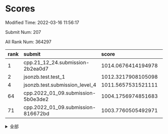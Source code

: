 # Scores

Modified Time: 2022-03-16 11:56:17

Submit Num: 207

All Rank Num: 364297

| rank |               submit               |       score        |       sigma        | pk_num |
| :--- | :--------------------------------- | :----------------- | :----------------- | :----- |
| 1    | cpp.21_12_24.submission-2b2ea0d7   | 1014.0676414194978 | 0.8111229761273351 | 7041   |
| 2    | jsonzb.test.test_1                 | 1012.3217908105098 | 0.7944444631956257 | 7037   |
| 4    | jsonzb.test.submission_level_4     | 1011.5657531521111 | 0.791454684650595  | 7042   |
| 64   | cpp.2022_01_09.submission-5b0e3de2 | 1004.1756974851683 | 0.7129877151569808 | 7039   |
| 71   | cpp.2022_01_09.submission-816672bd | 1003.7760505492971 | 0.7198994665107081 | 7036   |


<details>
<summary>全部</summary>

| rank |                 submit                 |       score        |       sigma        | pk_num |
| :--- | :------------------------------------- | :----------------- | :----------------- | :----- |
| 1    | cpp.21_12_24.submission-2b2ea0d7       | 1014.0676414194978 | 0.8111229761273351 | 7041   |
| 2    | jsonzb.test.test_1                     | 1012.3217908105098 | 0.7944444631956257 | 7037   |
| 3    | gobigger.level_3.submission_level_3_28 | 1011.8051095406328 | 0.7724426775320582 | 7041   |
| 4    | jsonzb.test.submission_level_4         | 1011.5657531521111 | 0.791454684650595  | 7042   |
| 5    | gobigger.level_3.submission_level_3_10 | 1011.5372018945657 | 0.7810564852351323 | 7031   |
| 6    | gobigger.level_3.submission_level_3_47 | 1011.3350113972875 | 0.7984050676474184 | 7035   |
| 7    | gobigger.level_3.submission_level_3_11 | 1011.0472716260539 | 0.7420964826654131 | 7039   |
| 8    | gobigger.level_3.submission_level_3_45 | 1011.0118102982304 | 0.7649465104130072 | 7045   |
| 9    | gobigger.level_3.submission_level_3_12 | 1010.9265892778097 | 0.7819093229440727 | 7039   |
| 10   | gobigger.level_3.submission_level_3_24 | 1010.8785490172882 | 0.7710161503096943 | 7033   |
| 11   | gobigger.level_3.submission_level_3_6  | 1010.8540908280818 | 0.7835659944842189 | 7042   |
| 12   | gobigger.level_3.submission_level_3_3  | 1010.6997270576101 | 0.770282850533209  | 7043   |
| 13   | gobigger.level_3.submission_level_3_37 | 1010.6611666031719 | 0.7660540510070495 | 7040   |
| 14   | gobigger.level_3.submission_level_3_15 | 1010.6477737518297 | 0.7484748933324232 | 7042   |
| 15   | gobigger.level_3.submission_level_3_5  | 1010.5738622816369 | 0.7723488731432603 | 7034   |
| 16   | gobigger.level_3.submission_level_3_39 | 1010.5686489197489 | 0.7526334356205983 | 7041   |
| 17   | gobigger.level_3.submission_level_3_38 | 1010.5558363391415 | 0.7779232618821278 | 7035   |
| 18   | gobigger.level_3.submission_level_3_20 | 1010.4904575763707 | 0.7545435094340482 | 7037   |
| 19   | gobigger.level_3.submission_level_3_42 | 1010.4421299775684 | 0.7510375154779249 | 7044   |
| 20   | gobigger.level_3.submission_level_3_9  | 1010.4286525957253 | 0.7482316267635568 | 7038   |
| 21   | gobigger.level_3.submission_level_3_18 | 1010.4245404711074 | 0.7785481428228435 | 7043   |
| 22   | gobigger.level_3.submission_level_3_48 | 1010.4234626538212 | 0.771692747912675  | 7044   |
| 23   | gobigger.level_3.submission_level_3_27 | 1010.3849716081664 | 0.7660352386669972 | 7046   |
| 24   | gobigger.level_3.submission_level_3_16 | 1010.3534374305304 | 0.7824274037106557 | 7046   |
| 25   | gobigger.level_3.submission_level_3_35 | 1010.352200428969  | 0.782368405059692  | 7040   |
| 26   | gobigger.level_3.submission_level_3_1  | 1010.3373697536408 | 0.749724384683457  | 7035   |
| 27   | gobigger.level_3.submission_level_3_26 | 1010.3091984536828 | 0.7709347413040583 | 7038   |
| 28   | gobigger.level_3.submission_level_3_17 | 1010.3046697197706 | 0.7693911253104643 | 7041   |
| 29   | gobigger.level_3.submission_level_3_31 | 1010.2562245594802 | 0.7793660218473404 | 7041   |
| 30   | gobigger.level_3.submission_level_3_7  | 1010.2284546255872 | 0.7790073465821978 | 7036   |
| 31   | gobigger.level_3.submission_level_3_44 | 1010.1029235770923 | 0.7668752153171724 | 7040   |
| 32   | gobigger.level_3.submission_level_3_8  | 1010.0795544062079 | 0.751080848592203  | 7044   |
| 33   | gobigger.level_3.submission_level_3_19 | 1010.0367314503179 | 0.7807720098264888 | 7042   |
| 34   | gobigger.level_3.submission_level_3_40 | 1010.0209106802859 | 0.7462538126554149 | 7036   |
| 35   | gobigger.level_3.submission_level_3_25 | 1009.9828907964603 | 0.7401115487757888 | 7039   |
| 36   | gobigger.level_3.submission_level_3_29 | 1009.9120432190833 | 0.7686267061633282 | 7038   |
| 37   | gobigger.level_3.submission_level_3_36 | 1009.8354431327867 | 0.7564282863916763 | 7040   |
| 38   | gobigger.level_3.submission_level_3_46 | 1009.8342790466952 | 0.7534146176566929 | 7041   |
| 39   | gobigger.level_3.submission_level_3_33 | 1009.7953310943831 | 0.7588234208475495 | 7043   |
| 40   | gobigger.level_3.submission_level_3_30 | 1009.775088341147  | 0.7389181617860207 | 7041   |
| 41   | gobigger.level_3.submission_level_3_32 | 1009.7428155186424 | 0.7448208556841773 | 7038   |
| 42   | gobigger.level_3.submission_level_3_34 | 1009.6983930362031 | 0.7548965593423277 | 7042   |
| 43   | gobigger.level_3.submission_level_3_4  | 1009.5877891398729 | 0.7341051246764152 | 7035   |
| 44   | gobigger.level_3.submission_level_3_41 | 1009.5612896207131 | 0.7615892079916277 | 7038   |
| 45   | gobigger.level_3.submission_level_3_2  | 1009.5180273707856 | 0.7501214772206821 | 7042   |
| 46   | gobigger.level_3.submission_level_3_22 | 1009.3589794678431 | 0.7624263785683862 | 7034   |
| 47   | gobigger.level_3.submission_level_3_23 | 1009.2692885959634 | 0.7611002115875993 | 7039   |
| 48   | gobigger.level_3.submission_level_3_14 | 1009.266856613976  | 0.7374668846878799 | 7034   |
| 49   | gobigger.level_3.submission_level_3_43 | 1009.0768881412964 | 0.7578107759041645 | 7033   |
| 50   | gobigger.level_3.submission_level_3_0  | 1008.8597865695338 | 0.7537963007726405 | 7035   |
| 51   | gobigger.level_3.submission_level_3_13 | 1008.8386822515605 | 0.7377124814670428 | 7037   |
| 52   | gobigger.level_3.submission_level_3_21 | 1008.3472351106448 | 0.7334691804568088 | 7036   |
| 53   | gobigger.level_3.submission_level_3_49 | 1008.0739362305623 | 0.7370996165239576 | 7042   |
| 54   | gobigger.level_1.submission_level_1_44 | 1005.3526710021462 | 0.7254556239010486 | 7038   |
| 55   | gobigger.level_1.submission_level_1_29 | 1005.1247904290332 | 0.7203156997765447 | 7042   |
| 56   | gobigger.level_1.submission_level_1_1  | 1004.8743285327647 | 0.7056356198819755 | 7040   |
| 57   | gobigger.level_1.submission_level_1_43 | 1004.7590270282362 | 0.7231112184690317 | 7041   |
| 58   | gobigger.level_1.submission_level_1_22 | 1004.7514233941798 | 0.7231901289759183 | 7043   |
| 59   | gobigger.level_1.submission_level_1_18 | 1004.6982283409893 | 0.7342880396727252 | 7045   |
| 60   | gobigger.level_1.submission_level_1_38 | 1004.6707064400522 | 0.722487811882079  | 7038   |
| 61   | gobigger.level_1.submission_level_1_37 | 1004.5319868637309 | 0.7228494205417388 | 7038   |
| 62   | gobigger.level_1.submission_level_1_14 | 1004.3832239618139 | 0.7205122070619541 | 7039   |
| 63   | gobigger.level_1.submission_level_1_23 | 1004.2132463805539 | 0.7324646814589164 | 7043   |
| 64   | cpp.2022_01_09.submission-5b0e3de2     | 1004.1756974851683 | 0.7129877151569808 | 7039   |
| 65   | gobigger.level_1.submission_level_1_42 | 1004.1556676886757 | 0.7189325132685563 | 7038   |
| 66   | gobigger.level_1.submission_level_1_19 | 1004.1284596040498 | 0.7261519705334285 | 7043   |
| 67   | gobigger.level_1.submission_level_1_6  | 1004.1156243077421 | 0.7230741625337457 | 7034   |
| 68   | gobigger.level_1.submission_level_1_46 | 1004.0255473062156 | 0.7254776279839557 | 7041   |
| 69   | gobigger.level_1.submission_level_1_47 | 1003.9794374652356 | 0.7312400076776111 | 7039   |
| 70   | gobigger.level_1.submission_level_1_48 | 1003.8052590464171 | 0.7155052188872617 | 7042   |
| 71   | cpp.2022_01_09.submission-816672bd     | 1003.7760505492971 | 0.7198994665107081 | 7036   |
| 72   | gobigger.level_1.submission_level_1_12 | 1003.7749368655512 | 0.7235708151403955 | 7044   |
| 73   | gobigger.level_1.submission_level_1_4  | 1003.7082494452026 | 0.7057185514923899 | 7035   |
| 74   | gobigger.level_1.submission_level_1_28 | 1003.6626756605467 | 0.7160825737133417 | 7042   |
| 75   | gobigger.level_1.submission_level_1_8  | 1003.6541000483096 | 0.723826749219304  | 7039   |
| 76   | gobigger.level_1.submission_level_1_45 | 1003.6252783981676 | 0.7161909336956366 | 7041   |
| 77   | gobigger.level_1.submission_level_1_7  | 1003.6120431078627 | 0.7197760299205793 | 7038   |
| 78   | gobigger.level_1.submission_level_1_13 | 1003.6085983508764 | 0.7172062284311108 | 7036   |
| 79   | gobigger.level_1.submission_level_1_34 | 1003.5418874182844 | 0.7242161129852823 | 7039   |
| 80   | gobigger.level_1.submission_level_1_31 | 1003.5228038673541 | 0.7159090431181084 | 7037   |
| 81   | gobigger.level_1.submission_level_1_26 | 1003.4636903446045 | 0.7107852475480139 | 7039   |
| 82   | gobigger.level_1.submission_level_1_49 | 1003.3490444662757 | 0.7129558935178045 | 7045   |
| 83   | gobigger.level_1.submission_level_1_10 | 1003.2877624141993 | 0.71543582069036   | 7034   |
| 84   | gobigger.level_1.submission_level_1_2  | 1003.2497055140417 | 0.7230088655845012 | 7039   |
| 85   | gobigger.level_1.submission_level_1_11 | 1003.1417405516961 | 0.718290105600654  | 7040   |
| 86   | gobigger.level_1.submission_level_1_21 | 1003.0810557024323 | 0.7276292910652589 | 7040   |
| 87   | gobigger.level_1.submission_level_1_16 | 1003.0569583123852 | 0.705564315629205  | 7045   |
| 88   | gobigger.level_1.submission_level_1_24 | 1003.0410410025187 | 0.7203493384162032 | 7037   |
| 89   | gobigger.level_1.submission_level_1_39 | 1002.939710106372  | 0.7181316476709976 | 7042   |
| 90   | gobigger.level_1.submission_level_1_35 | 1002.9268166170218 | 0.703388256210931  | 7044   |
| 91   | gobigger.level_1.submission_level_1_41 | 1002.8018883161335 | 0.7138126137153752 | 7039   |
| 92   | gobigger.level_1.submission_level_1_0  | 1002.7756723650712 | 0.7123815869229544 | 7041   |
| 93   | gobigger.level_1.submission_level_1_32 | 1002.7647263790278 | 0.7229462445269484 | 7042   |
| 94   | gobigger.level_1.submission_level_1_15 | 1002.7083456949381 | 0.7228263983287961 | 7044   |
| 95   | gobigger.level_1.submission_level_1_25 | 1002.6543356498299 | 0.7194346263579224 | 7040   |
| 96   | gobigger.level_1.submission_level_1_36 | 1002.6539122270358 | 0.7162986723291807 | 7044   |
| 97   | gobigger.level_1.submission_level_1_40 | 1002.6225976165097 | 0.7224140908385425 | 7041   |
| 98   | gobigger.level_1.submission_level_1_3  | 1002.6091065389734 | 0.7085331604363415 | 7035   |
| 99   | gobigger.level_1.submission_level_1_9  | 1002.5437977690611 | 0.7040174512026776 | 7037   |
| 100  | gobigger.level_1.submission_level_1_5  | 1002.430024088969  | 0.711623823044353  | 7040   |
| 101  | gobigger.level_1.submission_level_1_30 | 1002.4110035263892 | 0.7144876562415605 | 7040   |
| 102  | gobigger.level_1.submission_level_1_33 | 1002.311265620265  | 0.7094451789152223 | 7041   |
| 103  | gobigger.level_1.submission_level_1_20 | 1002.2682497232098 | 0.7190087710116626 | 7043   |
| 104  | gobigger.level_1.submission_level_1_27 | 1001.9136595165984 | 0.7128154887366627 | 7039   |
| 105  | gobigger.level_1.submission_level_1_17 | 1001.9029354652132 | 0.715847044624547  | 7042   |
| 106  | gobigger.random.submission_random_47   | 997.5397805569548  | 0.7091311335651103 | 7040   |
| 107  | gobigger.random.submission_random_8    | 997.2711888433952  | 0.7019318236390383 | 7043   |
| 108  | gobigger.random.submission_random_37   | 997.0136585364711  | 0.7230437089332143 | 7039   |
| 109  | gobigger.random.submission_random_35   | 996.9501202377681  | 0.7023112718380293 | 7039   |
| 110  | gobigger.random.submission_random_20   | 996.8873099267681  | 0.722571106259007  | 7042   |
| 111  | gobigger.random.submission_random_30   | 996.8782813339539  | 0.71105660334022   | 7038   |
| 112  | gobigger.random.submission_random_4    | 996.8156047383848  | 0.7103464880075898 | 7033   |
| 113  | gobigger.random.submission_random_48   | 996.7567627884033  | 0.6990838481322581 | 7039   |
| 114  | gobigger.random.submission_random_27   | 996.7028544642643  | 0.7071196466251222 | 7039   |
| 115  | gobigger.random.submission_random_19   | 996.5569402081645  | 0.7077463896982606 | 7039   |
| 116  | gobigger.random.submission_random_0    | 996.5232557369715  | 0.7147831254583695 | 7040   |
| 117  | gobigger.random.submission_random_41   | 996.5211428895823  | 0.7258387454856023 | 7040   |
| 118  | gobigger.random.submission_random_34   | 996.4466571251062  | 0.7254234202556662 | 7038   |
| 119  | gobigger.random.submission_random_45   | 996.4324250094407  | 0.6984199735994574 | 7031   |
| 120  | gobigger.random.submission_random_36   | 996.4085143555751  | 0.7232339329122568 | 7043   |
| 121  | gobigger.random.submission_random_43   | 996.3992593107866  | 0.7217883858577963 | 7040   |
| 122  | gobigger.random.submission_random_49   | 996.3201869321696  | 0.6996041937791782 | 7042   |
| 123  | gobigger.random.submission_random_21   | 996.2224995866577  | 0.7117500524820987 | 7036   |
| 124  | gobigger.random.submission_random_14   | 996.1602716128692  | 0.7083586077730133 | 7041   |
| 125  | gobigger.random.submission_random_28   | 995.9792813402307  | 0.7102633560783456 | 7044   |
| 126  | gobigger.random.submission_random_29   | 995.9425203697446  | 0.713453814215672  | 7041   |
| 127  | gobigger.random.submission_random_2    | 995.8853783534239  | 0.7188315394104362 | 7041   |
| 128  | gobigger.random.submission_random_42   | 995.8633079238739  | 0.7180464100399298 | 7039   |
| 129  | gobigger.random.submission_random_44   | 995.8529006163204  | 0.7060337889584877 | 7042   |
| 130  | gobigger.random.submission_random_18   | 995.8470527605239  | 0.7054872982997574 | 7043   |
| 131  | gobigger.random.submission_random_39   | 995.8343443124896  | 0.7122893175654876 | 7041   |
| 132  | gobigger.random.submission_random_31   | 995.8074321778079  | 0.7232676883168248 | 7044   |
| 133  | gobigger.random.submission_random_22   | 995.7351238875486  | 0.7061275011446502 | 7038   |
| 134  | gobigger.random.submission_random_25   | 995.7149434481249  | 0.7128282019210523 | 7044   |
| 135  | gobigger.random.submission_random_23   | 995.7023011574981  | 0.704731246012224  | 7038   |
| 136  | gobigger.random.submission_random_38   | 995.6553080045612  | 0.7086743202192121 | 7039   |
| 137  | gobigger.random.submission_random_46   | 995.6157249835098  | 0.7119463390686391 | 7043   |
| 138  | gobigger.random.submission_random_33   | 995.5633838360793  | 0.7154658606680396 | 7038   |
| 139  | gobigger.random.submission_random_1    | 995.5431149852793  | 0.7168299601122985 | 7044   |
| 140  | gobigger.random.submission_random_10   | 995.5302618885391  | 0.7151786548489911 | 7041   |
| 141  | gobigger.random.submission_random_24   | 995.528056416465   | 0.7135525941320396 | 7036   |
| 142  | gobigger.random.submission_random_26   | 995.4218678795022  | 0.7129596850844296 | 7038   |
| 143  | gobigger.random.submission_random_16   | 995.4086629957117  | 0.7142947112491765 | 7039   |
| 144  | gobigger.random.submission_random_17   | 995.3959676644934  | 0.7073964446417935 | 7033   |
| 145  | gobigger.random.submission_random_3    | 995.3148366155998  | 0.7090828744514426 | 7045   |
| 146  | gobigger.random.submission_random_15   | 995.2601201479976  | 0.7172048738242559 | 7042   |
| 147  | gobigger.random.submission_random_40   | 995.2398457751528  | 0.7091696602208574 | 7046   |
| 148  | gobigger.random.submission_random_5    | 995.1992037618301  | 0.7238711026264278 | 7032   |
| 149  | gobigger.random.submission_random_11   | 995.1733498853316  | 0.7097548553329196 | 7038   |
| 150  | gobigger.random.submission_random_9    | 995.156998189448   | 0.7125323684621636 | 7041   |
| 151  | gobigger.random.submission_random_13   | 995.1392665892522  | 0.713586177124105  | 7043   |
| 152  | gobigger.random.submission_random_12   | 995.1301531343282  | 0.7200756462130116 | 7041   |
| 153  | gobigger.random.submission_random_6    | 995.1187250712612  | 0.7085838335841796 | 7041   |
| 154  | gobigger.random.submission_random_32   | 995.0706606889887  | 0.7103026962709871 | 7036   |
| 155  | gobigger.random.submission_random_7    | 994.3285772258571  | 0.7295528826991735 | 7041   |
| 156  | gobigger.level_2.submission_level_2_24 | 993.9105928855354  | 0.7409770697544272 | 7039   |
| 157  | gobigger.level_2.submission_level_2_29 | 993.784480163276   | 0.7310577216659205 | 7040   |
| 158  | gobigger.level_2.submission_level_2_14 | 993.4971056672152  | 0.7514698544578116 | 7038   |
| 159  | gobigger.level_2.submission_level_2_46 | 993.460002296179   | 0.7338843215176197 | 7038   |
| 160  | gobigger.level_2.submission_level_2_11 | 993.3765744696817  | 0.7459559451652467 | 7032   |
| 161  | gobigger.level_2.submission_level_2_4  | 993.2251456773847  | 0.7372245597425086 | 7038   |
| 162  | gobigger.level_2.submission_level_2_30 | 993.1420506350026  | 0.7274422335219762 | 7039   |
| 163  | gobigger.level_2.submission_level_2_9  | 993.1415617624377  | 0.7390962854885325 | 7040   |
| 164  | gobigger.level_2.submission_level_2_16 | 993.0799351834859  | 0.7377752454124411 | 7041   |
| 165  | gobigger.level_2.submission_level_2_41 | 993.0488092605359  | 0.7375756022288408 | 7038   |
| 166  | gobigger.level_2.submission_level_2_2  | 992.9503751200515  | 0.7413037348782684 | 7043   |
| 167  | gobigger.level_2.submission_level_2_40 | 992.8922458350733  | 0.7266139842507207 | 7036   |
| 168  | gobigger.level_2.submission_level_2_10 | 992.5904773035819  | 0.7331856600959389 | 7043   |
| 169  | gobigger.level_2.submission_level_2_49 | 992.5716743488749  | 0.7367409690314501 | 7042   |
| 170  | gobigger.level_2.submission_level_2_45 | 992.5140069719362  | 0.7439487733334551 | 7040   |
| 171  | gobigger.level_2.submission_level_2_13 | 992.5056579798835  | 0.7363568489121678 | 7036   |
| 172  | gobigger.level_2.submission_level_2_39 | 992.4428609451023  | 0.7607634177392751 | 7037   |
| 173  | gobigger.level_2.submission_level_2_42 | 992.3449506549733  | 0.7242372297459516 | 7044   |
| 174  | gobigger.level_2.submission_level_2_37 | 992.172579870002   | 0.7354167104930447 | 7040   |
| 175  | gobigger.level_2.submission_level_2_23 | 992.1670377455301  | 0.754399139186833  | 7037   |
| 176  | gobigger.level_2.submission_level_2_5  | 992.0127157135039  | 0.7438649158866635 | 7037   |
| 177  | gobigger.level_2.submission_level_2_33 | 991.9887167807134  | 0.7415164446422576 | 7037   |
| 178  | gobigger.level_2.submission_level_2_8  | 991.9845560433413  | 0.768231023084387  | 7043   |
| 179  | gobigger.level_2.submission_level_2_17 | 991.9513040817214  | 0.7306307271673572 | 7037   |
| 180  | gobigger.level_2.submission_level_2_35 | 991.9183873266298  | 0.7513739840381805 | 7038   |
| 181  | gobigger.level_2.submission_level_2_15 | 991.8426081231308  | 0.7434698756506398 | 7046   |
| 182  | gobigger.level_2.submission_level_2_6  | 991.7263721706864  | 0.7314459406461911 | 7039   |
| 183  | gobigger.level_2.submission_level_2_1  | 991.604341031379   | 0.753335622349624  | 7045   |
| 184  | gobigger.level_2.submission_level_2_18 | 991.4985633848696  | 0.7440253240509841 | 7037   |
| 185  | gobigger.level_2.submission_level_2_12 | 991.4760020939752  | 0.7590092691033297 | 7039   |
| 186  | gobigger.level_2.submission_level_2_44 | 991.3578631717355  | 0.7698801124365493 | 7038   |
| 187  | gobigger.level_2.submission_level_2_28 | 991.3276726693114  | 0.7478224629906218 | 7037   |
| 188  | gobigger.level_2.submission_level_2_19 | 991.3109206084875  | 0.7541685412746721 | 7048   |
| 189  | gobigger.level_2.submission_level_2_47 | 991.3052228525037  | 0.7505249253730537 | 7039   |
| 190  | gobigger.level_2.submission_level_2_27 | 991.2699937629874  | 0.7436204661167095 | 7038   |
| 191  | gobigger.level_2.submission_level_2_20 | 991.2580791180285  | 0.7525929083147535 | 7042   |
| 192  | gobigger.level_2.submission_level_2_31 | 991.2366719752582  | 0.7753342028120405 | 7037   |
| 193  | gobigger.level_2.submission_level_2_48 | 991.2022266017694  | 0.7662442233387006 | 7039   |
| 194  | gobigger.level_2.submission_level_2_25 | 991.1957665070239  | 0.7514958843094569 | 7037   |
| 195  | gobigger.level_2.submission_level_2_26 | 991.1386726152912  | 0.7705881872402587 | 7040   |
| 196  | gobigger.level_2.submission_level_2_7  | 991.0210511489954  | 0.7663839918914123 | 7035   |
| 197  | gobigger.level_2.submission_level_2_3  | 990.9392712387549  | 0.7755817044715698 | 7040   |
| 198  | gobigger.level_2.submission_level_2_38 | 990.85561574969    | 0.7682036617691302 | 7043   |
| 199  | gobigger.level_2.submission_level_2_36 | 990.825854444385   | 0.7634678937287376 | 7038   |
| 200  | gobigger.level_2.submission_level_2_0  | 990.7761677923834  | 0.7521075472086403 | 7041   |
| 201  | gobigger.level_2.submission_level_2_22 | 990.5214599357842  | 0.7571913672329453 | 7038   |
| 202  | gobigger.level_2.submission_level_2_43 | 990.2804959220671  | 0.7656547299436606 | 7039   |
| 203  | gobigger.level_2.submission_level_2_34 | 990.017642878205   | 0.7877852532447815 | 7039   |
| 204  | gobigger.level_2.submission_level_2_32 | 989.9800857193928  | 0.7851406249183112 | 7034   |
| 205  | gobigger.level_2.submission_level_2_21 | 989.7583289778746  | 0.7597656162778947 | 7036   |
| 206  | gobigger.none.submission_none_0        | 978.9679932555497  | 1.178124345796221  | 7038   |
| 207  | gobigger.none.submission_none_1        | 973.9541207343035  | 1.7057138472072089 | 7041   |

</details>